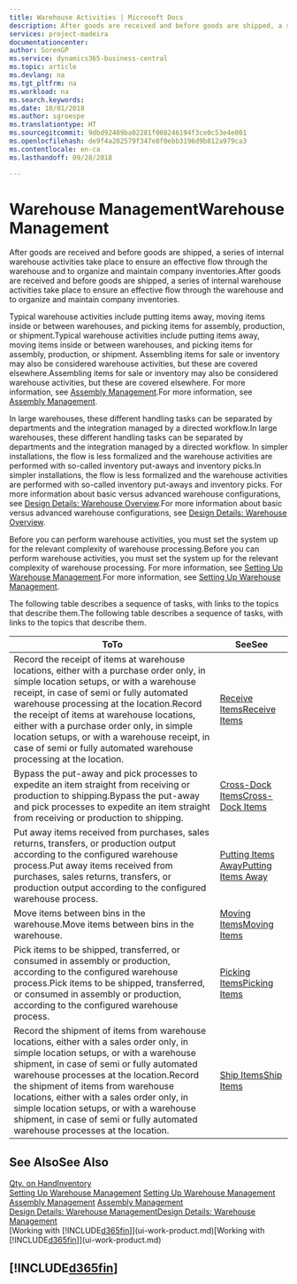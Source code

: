 ```yaml
---
title: Warehouse Activities | Microsoft Docs
description: After goods are received and before goods are shipped, a series of internal warehouse activities take place to ensure an effective flow through the warehouse and to organize and maintain company inventories.
services: project-madeira
documentationcenter: 
author: SorenGP
ms.service: dynamics365-business-central
ms.topic: article
ms.devlang: na
ms.tgt_pltfrm: na
ms.workload: na
ms.search.keywords: 
ms.date: 10/01/2018
ms.author: sgroespe
ms.translationtype: HT
ms.sourcegitcommit: 9dbd92409ba02281f008246194f3ce0c53e4e001
ms.openlocfilehash: de9f4a202579f347e8f0ebb3196d9b812a979ca3
ms.contentlocale: en-ca
ms.lasthandoff: 09/28/2018

---
```

# <a name="warehouse-management"></a><span data-ttu-id="28ff3-103">Warehouse Management</span><span class="sxs-lookup"><span data-stu-id="28ff3-103">Warehouse Management</span></span>
<span data-ttu-id="28ff3-104">After goods are received and before goods are shipped, a series of internal warehouse activities take place to ensure an effective flow through the warehouse and to organize and maintain company inventories.</span><span class="sxs-lookup"><span data-stu-id="28ff3-104">After goods are received and before goods are shipped, a series of internal warehouse activities take place to ensure an effective flow through the warehouse and to organize and maintain company inventories.</span></span>

<span data-ttu-id="28ff3-105">Typical warehouse activities include putting items away, moving items inside or between warehouses, and picking items for assembly, production, or shipment.</span><span class="sxs-lookup"><span data-stu-id="28ff3-105">Typical warehouse activities include putting items away, moving items inside or between warehouses, and picking items for assembly, production, or shipment.</span></span> <span data-ttu-id="28ff3-106">Assembling items for sale or inventory may also be considered warehouse activities, but these are covered elsewhere.</span><span class="sxs-lookup"><span data-stu-id="28ff3-106">Assembling items for sale or inventory may also be considered warehouse activities, but these are covered elsewhere.</span></span> <span data-ttu-id="28ff3-107">For more information, see [Assembly Management](assembly-assemble-items.md).</span><span class="sxs-lookup"><span data-stu-id="28ff3-107">For more information, see [Assembly Management](assembly-assemble-items.md).</span></span>  

<span data-ttu-id="28ff3-108">In large warehouses, these different handling tasks can be separated by departments and the integration managed by a directed workflow.</span><span class="sxs-lookup"><span data-stu-id="28ff3-108">In large warehouses, these different handling tasks can be separated by departments and the integration managed by a directed workflow.</span></span> <span data-ttu-id="28ff3-109">In simpler installations, the flow is less formalized and the warehouse activities are performed with so-called inventory put-aways and inventory picks.</span><span class="sxs-lookup"><span data-stu-id="28ff3-109">In simpler installations, the flow is less formalized and the warehouse activities are performed with so-called inventory put-aways and inventory picks.</span></span> <span data-ttu-id="28ff3-110">For more information about basic versus advanced warehouse configurations, see [Design Details: Warehouse Overview](design-details-warehouse-overview.md).</span><span class="sxs-lookup"><span data-stu-id="28ff3-110">For more information about basic versus advanced warehouse configurations, see [Design Details: Warehouse Overview](design-details-warehouse-overview.md).</span></span>

<span data-ttu-id="28ff3-111">Before you can perform warehouse activities, you must set the system up for the relevant complexity of warehouse processing.</span><span class="sxs-lookup"><span data-stu-id="28ff3-111">Before you can perform warehouse activities, you must set the system up for the relevant complexity of warehouse processing.</span></span> <span data-ttu-id="28ff3-112">For more information, see [Setting Up Warehouse Management](warehouse-setup-warehouse.md).</span><span class="sxs-lookup"><span data-stu-id="28ff3-112">For more information, see [Setting Up Warehouse Management](warehouse-setup-warehouse.md).</span></span>

 <span data-ttu-id="28ff3-113">The following table describes a sequence of tasks, with links to the topics that describe them.</span><span class="sxs-lookup"><span data-stu-id="28ff3-113">The following table describes a sequence of tasks, with links to the topics that describe them.</span></span>   

|<span data-ttu-id="28ff3-114">**To**</span><span class="sxs-lookup"><span data-stu-id="28ff3-114">**To**</span></span>|<span data-ttu-id="28ff3-115">**See**</span><span class="sxs-lookup"><span data-stu-id="28ff3-115">**See**</span></span>|  
|------------|-------------|  
|<span data-ttu-id="28ff3-116">Record the receipt of items at warehouse locations, either with a purchase order only, in simple location setups, or with a warehouse receipt, in case of semi or fully automated warehouse processing at the location.</span><span class="sxs-lookup"><span data-stu-id="28ff3-116">Record the receipt of items at warehouse locations, either with a purchase order only, in simple location setups, or with a warehouse receipt, in case of semi or fully automated warehouse processing at the location.</span></span>|[<span data-ttu-id="28ff3-117">Receive Items</span><span class="sxs-lookup"><span data-stu-id="28ff3-117">Receive Items</span></span>](warehouse-how-receive-items.md)|
|<span data-ttu-id="28ff3-118">Bypass the put-away and pick processes to expedite an item straight from receiving or production to shipping.</span><span class="sxs-lookup"><span data-stu-id="28ff3-118">Bypass the put-away and pick processes to expedite an item straight from receiving or production to shipping.</span></span>|[<span data-ttu-id="28ff3-119">Cross-Dock Items</span><span class="sxs-lookup"><span data-stu-id="28ff3-119">Cross-Dock Items</span></span>](warehouse-how-to-cross-dock-items.md)|    
|<span data-ttu-id="28ff3-120">Put away items received from purchases, sales returns, transfers, or production output according to the configured warehouse process.</span><span class="sxs-lookup"><span data-stu-id="28ff3-120">Put away items received from purchases, sales returns, transfers, or production output according to the configured warehouse process.</span></span>|[<span data-ttu-id="28ff3-121">Putting Items Away</span><span class="sxs-lookup"><span data-stu-id="28ff3-121">Putting Items Away</span></span>](warehouse-put-away-items.md)|
|<span data-ttu-id="28ff3-122">Move items between bins in the warehouse.</span><span class="sxs-lookup"><span data-stu-id="28ff3-122">Move items between bins in the warehouse.</span></span>|[<span data-ttu-id="28ff3-123">Moving Items</span><span class="sxs-lookup"><span data-stu-id="28ff3-123">Moving Items</span></span>](warehouse-move-items.md)|
|<span data-ttu-id="28ff3-124">Pick items to be shipped, transferred, or consumed in assembly or production, according to the configured warehouse process.</span><span class="sxs-lookup"><span data-stu-id="28ff3-124">Pick items to be shipped, transferred, or consumed in assembly or production, according to the configured warehouse process.</span></span>|[<span data-ttu-id="28ff3-125">Picking Items</span><span class="sxs-lookup"><span data-stu-id="28ff3-125">Picking Items</span></span>](warehouse-pick-items.md)|
|<span data-ttu-id="28ff3-126">Record the shipment of items from warehouse locations, either with a sales order only, in simple location setups, or with a warehouse shipment, in case of semi or fully automated warehouse processes at the location.</span><span class="sxs-lookup"><span data-stu-id="28ff3-126">Record the shipment of items from warehouse locations, either with a sales order only, in simple location setups, or with a warehouse shipment, in case of semi or fully automated warehouse processes at the location.</span></span>|[<span data-ttu-id="28ff3-127">Ship Items</span><span class="sxs-lookup"><span data-stu-id="28ff3-127">Ship Items</span></span>](warehouse-how-ship-items.md)|  

## <a name="see-also"></a><span data-ttu-id="28ff3-128">See Also</span><span class="sxs-lookup"><span data-stu-id="28ff3-128">See Also</span></span>  
[<span data-ttu-id="28ff3-129">Qty. on Hand</span><span class="sxs-lookup"><span data-stu-id="28ff3-129">Inventory</span></span>](inventory-manage-inventory.md)  
<span data-ttu-id="28ff3-130">[Setting Up Warehouse Management](warehouse-setup-warehouse.md)   </span><span class="sxs-lookup"><span data-stu-id="28ff3-130">[Setting Up Warehouse Management](warehouse-setup-warehouse.md)   </span></span>  
<span data-ttu-id="28ff3-131">[Assembly Management](assembly-assemble-items.md)  </span><span class="sxs-lookup"><span data-stu-id="28ff3-131">[Assembly Management](assembly-assemble-items.md)  </span></span>  
[<span data-ttu-id="28ff3-132">Design Details: Warehouse Management</span><span class="sxs-lookup"><span data-stu-id="28ff3-132">Design Details: Warehouse Management</span></span>](design-details-warehouse-management.md)  
<span data-ttu-id="28ff3-133">[Working with [!INCLUDE[d365fin](includes/d365fin_md.md)]](ui-work-product.md)</span><span class="sxs-lookup"><span data-stu-id="28ff3-133">[Working with [!INCLUDE[d365fin](includes/d365fin_md.md)]](ui-work-product.md)</span></span>  

## [!INCLUDE[d365fin](includes/free_trial_md.md)]  
 

